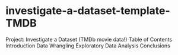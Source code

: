 # investigate-a-dataset-template-TMDB
Project: Investigate a Dataset (TMDb movie data!) Table of Contents Introduction Data Wrangling Exploratory Data Analysis Conclusions

